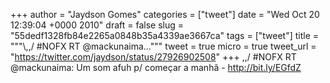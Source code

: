 
+++
author = "Jaydson Gomes"
categories = ["tweet"]
date = "Wed Oct 20 12:39:04 +0000 2010"
draft = false
slug = "55dedf1328fb84e2265a0848b35a4339ae3667ca"
tags = ["tweet"]
title = """&#92;,,/ #NOFX RT @mackunaima..."""
tweet = true
micro = true
tweet_url = "https://twitter.com/jaydson/status/27926902508"
+++
\,,/ #NOFX RT @mackunaima: Um som afuh p/ começar a manhã - http://bit.ly/EGfdZ
